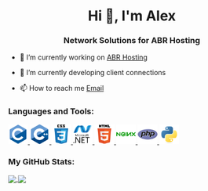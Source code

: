 <h1 align="center">Hi 👋, I'm Alex</h1>
<h3 align="center">Network Solutions for ABR Hosting</h3>

- 🔭 I’m currently working on [ABR Hosting](https://abrhosting.com/jobs)

- 🌱 I’m currently developing client connections

- 📫 How to reach me  [Email](mailto:alex@abrhosting.com)


<h3 align="left">Languages and Tools:</h3>
<p align="left"> <a href="https://www.cprogramming.com/" target="_blank"> <img src="https://raw.githubusercontent.com/devicons/devicon/master/icons/c/c-original.svg" alt="c" width="40" height="40"/> </a> <a href="https://www.w3schools.com/cpp/" target="_blank"> <img src="https://raw.githubusercontent.com/devicons/devicon/master/icons/cplusplus/cplusplus-original.svg" alt="cplusplus" width="40" height="40"/> </a> <a href="https://www.w3schools.com/css/" target="_blank"> <img src="https://raw.githubusercontent.com/devicons/devicon/master/icons/css3/css3-original-wordmark.svg" alt="css3" width="40" height="40"/> </a> <a href="https://dotnet.microsoft.com/" target="_blank"> <img src="https://raw.githubusercontent.com/devicons/devicon/master/icons/dot-net/dot-net-original-wordmark.svg" alt="dotnet" width="40" height="40"/> </a> <a href="https://www.w3.org/html/" target="_blank"> <img src="https://raw.githubusercontent.com/devicons/devicon/master/icons/html5/html5-original-wordmark.svg" alt="html5" width="40" height="40"/> </a> <a href="https://www.nginx.com" target="_blank"> <img src="https://raw.githubusercontent.com/devicons/devicon/master/icons/nginx/nginx-original.svg" alt="nginx" width="40" height="40"/> </a> <a href="https://www.php.net" target="_blank"> <img src="https://raw.githubusercontent.com/devicons/devicon/master/icons/php/php-original.svg" alt="php" width="40" height="40"/> </a> <a href="https://www.python.org" target="_blank"> <img src="https://raw.githubusercontent.com/devicons/devicon/master/icons/python/python-original.svg" alt="python" width="40" height="40"/> </a> </p>


### My GitHub Stats:
<a href="#">
  <img align="center" src="https://github-readme-stats.vercel.app/api?username=pel-ex&show_icons=true&theme=dark&hide_border=true&hide_title=true&bg_color=0d1117" />
</a>
<a href="#">
  <img align="center" src="https://github-readme-stats.vercel.app/api/top-langs/?username=pel-ex&theme=dark&hide_border=true&hide_title=true&bg_color=0d1117&layout=compact" />
</a>
